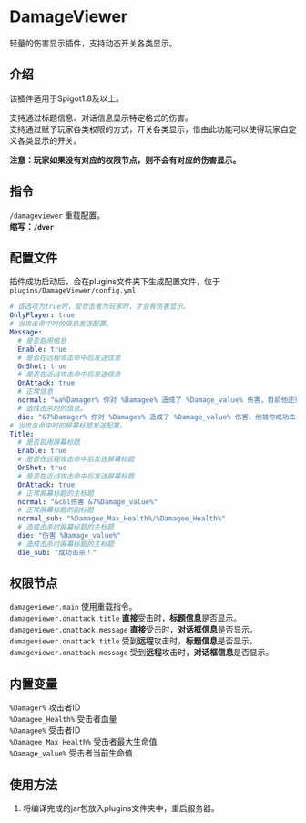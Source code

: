 # DamageViewer
轻量的伤害显示插件，支持动态开关各类显示。

## 介绍
该插件适用于Spigot1.8及以上。  

支持通过标题信息、对话信息显示特定格式的伤害。  
支持通过赋予玩家各类权限的方式，开关各类显示，借由此功能可以使得玩家自定义各类显示的开关。

**注意：玩家如果没有对应的权限节点，则不会有对应的伤害显示。**
## 指令
`/damageviewer` 重载配置。  
**缩写：`/dver`**

## 配置文件
插件成功启动后，会在plugins文件夹下生成配置文件，位于 `plugins/DamageViewer/config.yml`  

```yaml
# 该选项为true时，受攻击者为玩家时，才会有伤害显示。
OnlyPlayer: true
# 当攻击命中时的信息发送配置。
Message:
  # 是否启用信息
  Enable: true
  # 是否在远程攻击命中后发送信息
  OnShot: true
  # 是否在近战攻击命中后发送信息
  OnAttack: true
  # 正常信息
  normal: "&a%Damager% 你对 %Damagee% 造成了 %Damage_value% 伤害，目前他还剩 %Damagee_Max_Health%/%Damagee_Health% 滴血"
  # 造成击杀时的信息。
  die: "&7%Damager% 你对 %Damagee% 造成了 %Damage_value% 伤害，他被你成功击杀了！"
# 当攻击命中时的屏幕标题发送配置。
Title:
  # 是否启用屏幕标题
  Enable: true
  # 是否在远程攻击命中后发送屏幕标题
  OnShot: true
  # 是否在近战攻击命中后发送屏幕标题
  OnAttack: true
  # 正常屏幕标题的主标题
  normal: "&c&l伤害 &7%Damage_value%"
  # 正常屏幕标题的副标题
  normal_sub: "%Damagee_Max_Health%/%Damagee_Health%"
  # 造成击杀时屏幕标题的主标题
  die: "伤害 %Damage_value%"
  # 造成击杀时屏幕标题的主标题
  die_sub: "成功击杀！"
```

## 权限节点
`damageviewer.main` 使用重载指令。  
`damageviewer.onattack.title` **直接**受击时，**标题信息**是否显示。  
`damageviewer.onattack.message` **直接**受击时，**对话框信息**是否显示。  
`damageviewer.onattack.title` 受到**远程**攻击时，**标题信息**是否显示。  
`damageviewer.onattack.message` 受到**远程**攻击时，**对话框信息**是否显示。  

## 内置变量
`%Damager%` 攻击者ID  
`%Damagee_Health%` 受击者血量  
`%Damagee%` 受击者ID  
`%Damagee_Max_Health%` 受击者最大生命值  
`%Damage_value%` 受击者当前生命值

## 使用方法
1. 将编译完成的jar包放入plugins文件夹中，重启服务器。
